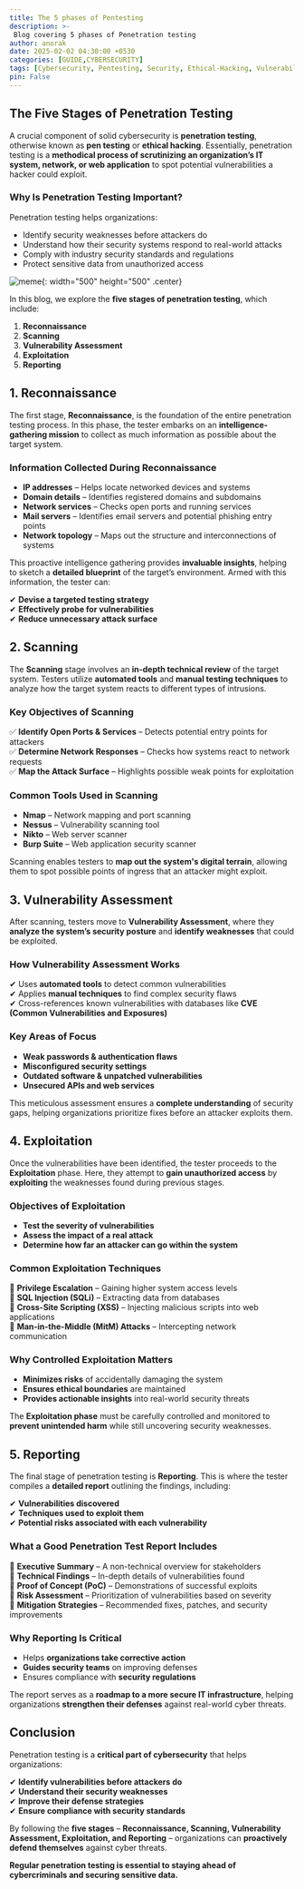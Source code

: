```yaml
---
title: The 5 phases of Pentesting
description: >-
 Blog covering 5 phases of Penetration testing
author: anorak
date: 2025-02-02 04:30:00 +0530
categories: [GUIDE,CYBERSECURITY]
tags: [Cybersecurity, Pentesting, Security, Ethical-Hacking, Vulnerability-Assessment, Information-Security, Guide]
pin: False
---
```

## The Five Stages of Penetration Testing  

A crucial component of solid cybersecurity is **penetration testing**, otherwise known as **pen testing** or **ethical hacking**. Essentially, penetration testing is a **methodical process of scrutinizing an organization’s IT system, network, or web application** to spot potential vulnerabilities a hacker could exploit.  


### Why Is Penetration Testing Important?  

Penetration testing helps organizations:  

- Identify security weaknesses before attackers do  
- Understand how their security systems respond to real-world attacks  
- Comply with industry security standards and regulations  
- Protect sensitive data from unauthorized access
  
![meme](/assets/img/202502/image.png){: width="500" height="500"  .center}



In this blog, we explore the **five stages of penetration testing**, which include:  

1. **Reconnaissance**  
2. **Scanning**  
3. **Vulnerability Assessment**  
4. **Exploitation**  
5. **Reporting**  


## 1. Reconnaissance  

The first stage, **Reconnaissance**, is the foundation of the entire penetration testing process. In this phase, the tester embarks on an **intelligence-gathering mission** to collect as much information as possible about the target system.  

### Information Collected During Reconnaissance  

- **IP addresses** – Helps locate networked devices and systems  
- **Domain details** – Identifies registered domains and subdomains  
- **Network services** – Checks open ports and running services  
- **Mail servers** – Identifies email servers and potential phishing entry points  
- **Network topology** – Maps out the structure and interconnections of systems  

This proactive intelligence gathering provides **invaluable insights**, helping to sketch a **detailed blueprint** of the target’s environment. Armed with this information, the tester can:  

✔ **Devise a targeted testing strategy**  
✔ **Effectively probe for vulnerabilities**  
✔ **Reduce unnecessary attack surface**  



## 2. Scanning  

The **Scanning** stage involves an **in-depth technical review** of the target system. Testers utilize **automated tools** and **manual testing techniques** to analyze how the target system reacts to different types of intrusions.  

### Key Objectives of Scanning  

✅ **Identify Open Ports & Services** – Detects potential entry points for attackers  
✅ **Determine Network Responses** – Checks how systems react to network requests  
✅ **Map the Attack Surface** – Highlights possible weak points for exploitation  

### Common Tools Used in Scanning  

- **Nmap** – Network mapping and port scanning  
- **Nessus** – Vulnerability scanning tool  
- **Nikto** – Web server scanner  
- **Burp Suite** – Web application security scanner  

Scanning enables testers to **map out the system's digital terrain**, allowing them to spot possible points of ingress that an attacker might exploit.  



## 3. Vulnerability Assessment  

After scanning, testers move to **Vulnerability Assessment**, where they **analyze the system’s security posture** and **identify weaknesses** that could be exploited.  

### How Vulnerability Assessment Works  

✔ Uses **automated tools** to detect common vulnerabilities  
✔ Applies **manual techniques** to find complex security flaws  
✔ Cross-references known vulnerabilities with databases like **CVE (Common Vulnerabilities and Exposures)**  

### Key Areas of Focus  

- **Weak passwords & authentication flaws**  
- **Misconfigured security settings**  
- **Outdated software & unpatched vulnerabilities**  
- **Unsecured APIs and web services**  

This meticulous assessment ensures a **complete understanding** of security gaps, helping organizations prioritize fixes before an attacker exploits them.  



## 4. Exploitation  

Once the vulnerabilities have been identified, the tester proceeds to the **Exploitation** phase. Here, they attempt to **gain unauthorized access** by **exploiting** the weaknesses found during previous stages.  

### Objectives of Exploitation  

- **Test the severity of vulnerabilities**  
- **Assess the impact of a real attack**  
- **Determine how far an attacker can go within the system**  

### Common Exploitation Techniques  

🔹 **Privilege Escalation** – Gaining higher system access levels  
🔹 **SQL Injection (SQLi)** – Extracting data from databases  
🔹 **Cross-Site Scripting (XSS)** – Injecting malicious scripts into web applications  
🔹 **Man-in-the-Middle (MitM) Attacks** – Intercepting network communication  

### Why Controlled Exploitation Matters  

- **Minimizes risks** of accidentally damaging the system  
- **Ensures ethical boundaries** are maintained  
- **Provides actionable insights** into real-world security threats  

The **Exploitation phase** must be carefully controlled and monitored to **prevent unintended harm** while still uncovering security weaknesses.  


## 5. Reporting  

The final stage of penetration testing is **Reporting**. This is where the tester compiles a **detailed report** outlining the findings, including:  

✔ **Vulnerabilities discovered**  
✔ **Techniques used to exploit them**  
✔ **Potential risks associated with each vulnerability**  

### What a Good Penetration Test Report Includes  

📌 **Executive Summary** – A non-technical overview for stakeholders  
📌 **Technical Findings** – In-depth details of vulnerabilities found  
📌 **Proof of Concept (PoC)** – Demonstrations of successful exploits  
📌 **Risk Assessment** – Prioritization of vulnerabilities based on severity  
📌 **Mitigation Strategies** – Recommended fixes, patches, and security improvements  

### Why Reporting Is Critical  

- Helps **organizations take corrective action**  
- **Guides security teams** on improving defenses  
- Ensures compliance with **security regulations**  

The report serves as a **roadmap to a more secure IT infrastructure**, helping organizations **strengthen their defenses** against real-world cyber threats.  


## Conclusion  

Penetration testing is a **critical part of cybersecurity** that helps organizations:  

✔ **Identify vulnerabilities before attackers do**  
✔ **Understand their security weaknesses**  
✔ **Improve their defense strategies**  
✔ **Ensure compliance with security standards**  

By following the **five stages** – **Reconnaissance, Scanning, Vulnerability Assessment, Exploitation, and Reporting** – organizations can **proactively defend themselves** against cyber threats.  

 **Regular penetration testing is essential to staying ahead of cybercriminals and securing sensitive data.**  


